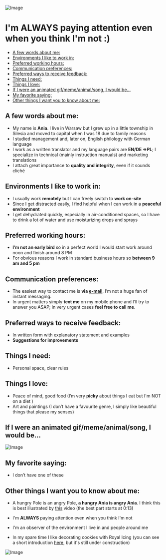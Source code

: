 ![Image](torii.jpg "Torii gate at Itsukushima Shrine")

# I'm ALWAYS paying attention even when you think I'm not :)<!-- omit in toc -->

- [A few words about me:](#a-few-words-about-me)
- [Environments I like to work in:](#environments-i-like-to-work-in)
- [Preferred working hours:](#preferred-working-hours)
- [Communication preferences:](#communication-preferences)
- [Preferred ways to receive feedback:](#preferred-ways-to-receive-feedback)
- [Things I need:](#things-i-need)
- [Things I love:](#things-i-love)
- [If I were an animated gif/meme/animal/song, I would be...](#if-i-were-an-animated-gifmemeanimalsong-i-would-be)
- [My favorite saying:](#my-favorite-saying)
- [Other things I want you to know about me:](#other-things-i-want-you-to-know-about-me)


## A few words about me:
* My name is **Ania**. I live in Warsaw but I grew up in a little township in Silesia and moved to capital when I was 18 due to family reasons
* I studied management and, later on, English philology with German language
* I work as a written translator and my language pairs are **EN/DE =>PL**; I specialize in technical (mainly instruction manuals) and marketing translations
* I attach great importance to **quality and integrity**, even if it sounds cliché

## Environments I like to work in:
* I usually work **remotely** but I can freely switch to **work on-site**
* Since I get distracted easily, I find helpful when I can work in a **peaceful environment**
* I get dehydrated quickly, especially in air-conditioned spaces, so I have to drink a lot of water and use moisturizing drops and sprays

## Preferred working hours:

* **I’m not an early bird** so in a perfect world I would start work around noon and finish around 8 PM
* For obvious reasons I work in standard business hours so **between 9 am and 5 pm**

## Communication preferences:

* The easiest way to contact me is **via [e-mail](mailto:a.j.salek@wp.pl)**. I’m not a huge fan of instant messaging.
* In urgent matters simply **text me** on my mobile phone and I’ll try to answer you ASAP; in very urgent cases **feel free to call me**.

## Preferred ways to receive feedback:

* In written form with explanatory statement and examples
* **Suggestions for improvements**

## Things I need:

* Personal space, clear rules

## Things I love:

* Peace of mind, good food (I’m very **picky** about things I eat but I'm NOT on a diet  )
* Art and paintings (I don’t have a favourite genre, I simply like beautiful things that please my senses)

## If I were an animated gif/meme/animal/song, I would be...

![Image](brain.png "3 am, the darkest hour of the night :D")

## My favorite saying:

* I don’t have one of these

## Other things I want you to know about me:

* A hungry Pole is an angry Pole, **a hungry Ania is angry Ania**. I think this is best illustrated by [this](https://www.youtube.com/watch?v=ERqZQte4W_4/) video (the best part starts at 0:13) 

* I'm **ALWAYS** paying attention even when you think I'm not
* I'm an observer of the environment I live in and people around me
* In my spare time I like decorating cookies with Royal Icing (you can see a short introduction [here](https://annasalek.github.io/Royal_Icing/), but it's still under construction)

![Image](mik.jpg "A little fellow I made for Christmas")